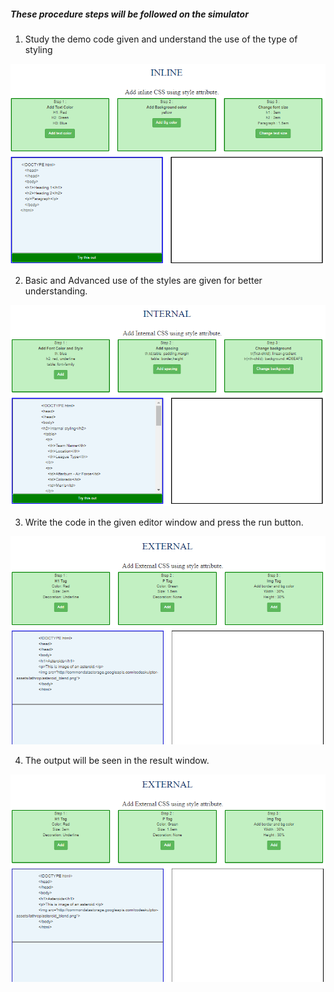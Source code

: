 ##### These procedure steps will be followed on the simulator

1. Study the demo code given and understand the use of the type of styling
 <img src="images/1.png"/>

2.  Basic and Advanced use of the styles are given for better understanding.
  <img src="images/2.png"/>

3. Write the code in the given editor window and press the run button.
 <img src="images/3.png"/>

4. The output will be seen in the result window.
 <img src="images/3.png"/>


